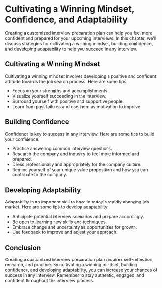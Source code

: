 Cultivating a Winning Mindset, Confidence, and Adaptability
=====================================================================================================================

Creating a customized interview preparation plan can help you feel more confident and prepared for your upcoming interviews. In this chapter, we'll discuss strategies for cultivating a winning mindset, building confidence, and developing adaptability to help you succeed in any interview.

Cultivating a Winning Mindset
-----------------------------

Cultivating a winning mindset involves developing a positive and confident attitude towards the job search process. Here are some tips:

* Focus on your strengths and accomplishments.
* Visualize yourself succeeding in the interview.
* Surround yourself with positive and supportive people.
* Learn from past failures and use them as motivation to improve.

Building Confidence
-------------------

Confidence is key to success in any interview. Here are some tips to build your confidence:

* Practice answering common interview questions.
* Research the company and industry to feel more informed and prepared.
* Dress professionally and appropriately for the company culture.
* Remind yourself of your unique value proposition and how you can contribute to the company.

Developing Adaptability
-----------------------

Adaptability is an important skill to have in today's rapidly changing job market. Here are some tips to develop adaptability:

* Anticipate potential interview scenarios and prepare accordingly.
* Be open to learning new skills and techniques.
* Embrace change and uncertainty as opportunities for growth.
* Use feedback to improve and adjust your approach.

Conclusion
----------

Creating a customized interview preparation plan requires self-reflection, research, and practice. By cultivating a winning mindset, building confidence, and developing adaptability, you can increase your chances of success in any interview. Remember to stay authentic, engaged, and confident throughout the interview process.
